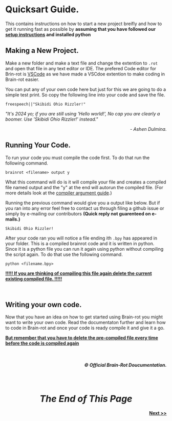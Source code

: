 # **Quicksart Guide.**
This contains instructions on how to start a new project breifly and how to get it running fast as possible by **assuming that you have followed our [setup instructions](./setup_guide.md) and installed python**

## Making a New Project.
Make a new folder and make a text file and change the extention to `.rot` and open that file in any text editor or IDE. The prefered Code editor for Brin-rot is [VSCode](https://vscode.com) as we have made a VSCdoe extention to make coding in Brain-rot easier.

You can put any of your own code here but just for this we are going to do a simple test print. So copy the following line into your code and save the file.

```brainrot
freespeech||"Skibidi Ohio Rizzler!"
```

_"It's 2024 yo; if you are still using 'Hello world!', No cap you are clearly a boomer. Use 'Skibidi Ohio Rizzler!' instead."_
*<center align="right">- Ashen Dulmina.</center>*

## Running Your Code.
To run your code you must compile the code first. To do that run the following command.

```terminal
brainrot <filename> output y
```

What this command will do is it will compile your file and creates a compiled file named output and the "y" at the end will autorun the compiled file. (For more details look at the [compiler argument guide](./compiler_and_cli.md#compiler-argument-guide).)

Running the previous command would give you a output like below. But if you ran into any error feel free to contact us through filing a github issue or simply by e-mailing our contributors **(Quick reply not guarenteed on e-mails.)**

```terminal
Skibidi Ohio Rizzler!
```
After your code ran you will notice a file ending ith `.bpy` has appeared in your folder. This is a compiled brainrot code and it is written in python. Since it is a python file you can run it again using python without compiling the script again. To do that use the following command.

```terminal
python <filename.bpy>
```

**<u>!!!!! If you are thinking of compiling this file again delete the current existing compiled file. !!!!!</u>**

<br>

## Writing your own code.
Now that you have an idea on how to get started using Brain-rot you might want to write your own code. Read the documentaton further and learn how to code in Brain-rot and once your code is ready compile it and give it a go.

**<u>But remember that you have to delete the pre-compiled file every time before the code is compiled again</u>**

<br>
<h5 align="right">© Official Brain-Rot Doucumentation.</h5>
<br>

#
# <center>_**The End of This Page**_</center>

#### <center align="right">[Next >>](./print_command.md)</center>